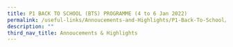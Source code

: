 ```yaml
---
title: P1 BACK TO SCHOOL (BTS) PROGRAMME (4 to 6 Jan 2022)
permalink: /useful-links/Annoucements-and-Highlights/P1-Back-To-School/
description: ""
third_nav_title: Annoucements & Highlights
---
```

